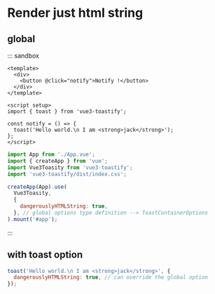 # Render just html string

## global

::: sandbox
```vue App.vue
<template>
  <div>
    <button @click="notify">Notify !</button>
  </div>
</template>

<script setup>
import { toast } from 'vue3-toastify';

const notify = () => {
  toast('Hello world.\n I am <strong>jack</strong>');
};
</script>
```

```js /src/main.js [active]
import App from './App.vue';
import { createApp } from 'vue';
import Vue3Toasity from 'vue3-toastify';
import 'vue3-toastify/dist/index.css';

createApp(App).use(
  Vue3Toasity,
  {
    dangerouslyHTMLString: true,
  }, // global options type definition --> ToastContainerOptions
).mount('#app');
```
:::

## with toast option

```js
toast('Hello world.\n I am <strong>jack</strong>', {
  dangerouslyHTMLString: true, // can override the global option
});
```
